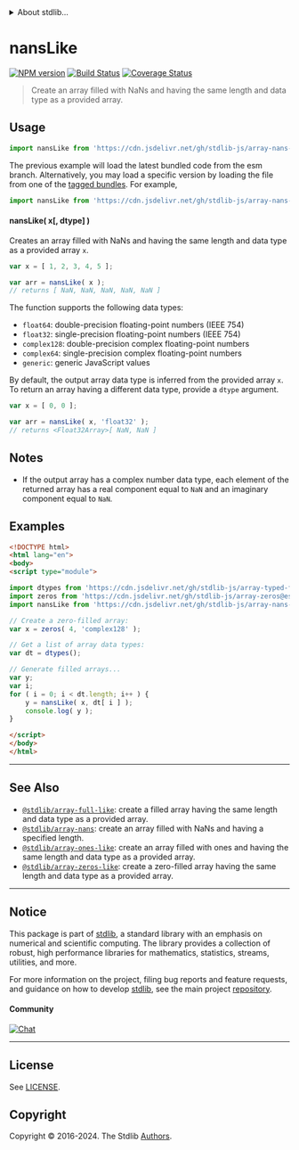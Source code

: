 <!--

@license Apache-2.0

Copyright (c) 2023 The Stdlib Authors.

Licensed under the Apache License, Version 2.0 (the "License");
you may not use this file except in compliance with the License.
You may obtain a copy of the License at

   http://www.apache.org/licenses/LICENSE-2.0

Unless required by applicable law or agreed to in writing, software
distributed under the License is distributed on an "AS IS" BASIS,
WITHOUT WARRANTIES OR CONDITIONS OF ANY KIND, either express or implied.
See the License for the specific language governing permissions and
limitations under the License.

-->


<details>
  <summary>
    About stdlib...
  </summary>
  <p>We believe in a future in which the web is a preferred environment for numerical computation. To help realize this future, we've built stdlib. stdlib is a standard library, with an emphasis on numerical and scientific computation, written in JavaScript (and C) for execution in browsers and in Node.js.</p>
  <p>The library is fully decomposable, being architected in such a way that you can swap out and mix and match APIs and functionality to cater to your exact preferences and use cases.</p>
  <p>When you use stdlib, you can be absolutely certain that you are using the most thorough, rigorous, well-written, studied, documented, tested, measured, and high-quality code out there.</p>
  <p>To join us in bringing numerical computing to the web, get started by checking us out on <a href="https://github.com/stdlib-js/stdlib">GitHub</a>, and please consider <a href="https://opencollective.com/stdlib">financially supporting stdlib</a>. We greatly appreciate your continued support!</p>
</details>

# nansLike

[![NPM version][npm-image]][npm-url] [![Build Status][test-image]][test-url] [![Coverage Status][coverage-image]][coverage-url] <!-- [![dependencies][dependencies-image]][dependencies-url] -->

> Create an array filled with NaNs and having the same length and data type as a provided array.

<!-- Section to include introductory text. Make sure to keep an empty line after the intro `section` element and another before the `/section` close. -->

<section class="intro">

</section>

<!-- /.intro -->

<!-- Package usage documentation. -->



<section class="usage">

## Usage

```javascript
import nansLike from 'https://cdn.jsdelivr.net/gh/stdlib-js/array-nans-like@esm/index.mjs';
```
The previous example will load the latest bundled code from the esm branch. Alternatively, you may load a specific version by loading the file from one of the [tagged bundles](https://github.com/stdlib-js/array-nans-like/tags). For example,

```javascript
import nansLike from 'https://cdn.jsdelivr.net/gh/stdlib-js/array-nans-like@v0.2.1-esm/index.mjs';
```

#### nansLike( x\[, dtype] )

Creates an array filled with NaNs and having the same length and data type as a provided array `x`.

```javascript
var x = [ 1, 2, 3, 4, 5 ];

var arr = nansLike( x );
// returns [ NaN, NaN, NaN, NaN, NaN ]
```

The function supports the following data types:

-   `float64`: double-precision floating-point numbers (IEEE 754)
-   `float32`: single-precision floating-point numbers (IEEE 754)
-   `complex128`: double-precision complex floating-point numbers
-   `complex64`: single-precision complex floating-point numbers
-   `generic`: generic JavaScript values

By default, the output array data type is inferred from the provided array `x`. To return an array having a different data type, provide a `dtype` argument.

```javascript
var x = [ 0, 0 ];

var arr = nansLike( x, 'float32' );
// returns <Float32Array>[ NaN, NaN ]
```

</section>

<!-- /.usage -->

<!-- Package usage notes. Make sure to keep an empty line after the `section` element and another before the `/section` close. -->

<section class="notes">

## Notes

-   If the output array has a complex number data type, each element of the returned array has a real component equal to `NaN` and an imaginary component equal to `NaN`.

</section>

<!-- /.notes -->

<!-- Package usage examples. -->

<section class="examples">

## Examples

<!-- eslint no-undef: "error" -->

```html
<!DOCTYPE html>
<html lang="en">
<body>
<script type="module">

import dtypes from 'https://cdn.jsdelivr.net/gh/stdlib-js/array-typed-float-dtypes@esm/index.mjs';
import zeros from 'https://cdn.jsdelivr.net/gh/stdlib-js/array-zeros@esm/index.mjs';
import nansLike from 'https://cdn.jsdelivr.net/gh/stdlib-js/array-nans-like@esm/index.mjs';

// Create a zero-filled array:
var x = zeros( 4, 'complex128' );

// Get a list of array data types:
var dt = dtypes();

// Generate filled arrays...
var y;
var i;
for ( i = 0; i < dt.length; i++ ) {
    y = nansLike( x, dt[ i ] );
    console.log( y );
}

</script>
</body>
</html>
```

</section>

<!-- /.examples -->

<!-- Section to include cited references. If references are included, add a horizontal rule *before* the section. Make sure to keep an empty line after the `section` element and another before the `/section` close. -->

<section class="references">

</section>

<!-- /.references -->

<!-- Section for related `stdlib` packages. Do not manually edit this section, as it is automatically populated. -->

<section class="related">

* * *

## See Also

-   <span class="package-name">[`@stdlib/array-full-like`][@stdlib/array/full-like]</span><span class="delimiter">: </span><span class="description">create a filled array having the same length and data type as a provided array.</span>
-   <span class="package-name">[`@stdlib/array-nans`][@stdlib/array/nans]</span><span class="delimiter">: </span><span class="description">create an array filled with NaNs and having a specified length.</span>
-   <span class="package-name">[`@stdlib/array-ones-like`][@stdlib/array/ones-like]</span><span class="delimiter">: </span><span class="description">create an array filled with ones and having the same length and data type as a provided array.</span>
-   <span class="package-name">[`@stdlib/array-zeros-like`][@stdlib/array/zeros-like]</span><span class="delimiter">: </span><span class="description">create a zero-filled array having the same length and data type as a provided array.</span>

</section>

<!-- /.related -->

<!-- Section for all links. Make sure to keep an empty line after the `section` element and another before the `/section` close. -->


<section class="main-repo" >

* * *

## Notice

This package is part of [stdlib][stdlib], a standard library with an emphasis on numerical and scientific computing. The library provides a collection of robust, high performance libraries for mathematics, statistics, streams, utilities, and more.

For more information on the project, filing bug reports and feature requests, and guidance on how to develop [stdlib][stdlib], see the main project [repository][stdlib].

#### Community

[![Chat][chat-image]][chat-url]

---

## License

See [LICENSE][stdlib-license].


## Copyright

Copyright &copy; 2016-2024. The Stdlib [Authors][stdlib-authors].

</section>

<!-- /.stdlib -->

<!-- Section for all links. Make sure to keep an empty line after the `section` element and another before the `/section` close. -->

<section class="links">

[npm-image]: http://img.shields.io/npm/v/@stdlib/array-nans-like.svg
[npm-url]: https://npmjs.org/package/@stdlib/array-nans-like

[test-image]: https://github.com/stdlib-js/array-nans-like/actions/workflows/test.yml/badge.svg?branch=v0.2.1
[test-url]: https://github.com/stdlib-js/array-nans-like/actions/workflows/test.yml?query=branch:v0.2.1

[coverage-image]: https://img.shields.io/codecov/c/github/stdlib-js/array-nans-like/main.svg
[coverage-url]: https://codecov.io/github/stdlib-js/array-nans-like?branch=main

<!--

[dependencies-image]: https://img.shields.io/david/stdlib-js/array-nans-like.svg
[dependencies-url]: https://david-dm.org/stdlib-js/array-nans-like/main

-->

[chat-image]: https://img.shields.io/gitter/room/stdlib-js/stdlib.svg
[chat-url]: https://app.gitter.im/#/room/#stdlib-js_stdlib:gitter.im

[stdlib]: https://github.com/stdlib-js/stdlib

[stdlib-authors]: https://github.com/stdlib-js/stdlib/graphs/contributors

[umd]: https://github.com/umdjs/umd
[es-module]: https://developer.mozilla.org/en-US/docs/Web/JavaScript/Guide/Modules

[deno-url]: https://github.com/stdlib-js/array-nans-like/tree/deno
[deno-readme]: https://github.com/stdlib-js/array-nans-like/blob/deno/README.md
[umd-url]: https://github.com/stdlib-js/array-nans-like/tree/umd
[umd-readme]: https://github.com/stdlib-js/array-nans-like/blob/umd/README.md
[esm-url]: https://github.com/stdlib-js/array-nans-like/tree/esm
[esm-readme]: https://github.com/stdlib-js/array-nans-like/blob/esm/README.md
[branches-url]: https://github.com/stdlib-js/array-nans-like/blob/main/branches.md

[stdlib-license]: https://raw.githubusercontent.com/stdlib-js/array-nans-like/main/LICENSE

<!-- <related-links> -->

[@stdlib/array/full-like]: https://github.com/stdlib-js/array-full-like/tree/esm

[@stdlib/array/nans]: https://github.com/stdlib-js/array-nans/tree/esm

[@stdlib/array/ones-like]: https://github.com/stdlib-js/array-ones-like/tree/esm

[@stdlib/array/zeros-like]: https://github.com/stdlib-js/array-zeros-like/tree/esm

<!-- </related-links> -->

</section>

<!-- /.links -->

